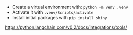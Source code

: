 * Create a virtual environment with: `python -m venv .venv`
* Activate it with `.venv/Scripts/activate`
* Install initial packages with `pip install shiny`

https://python.langchain.com/v0.2/docs/integrations/tools/ 